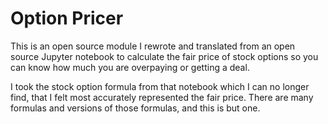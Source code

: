 # Option Pricer

This is an open source module I rewrote and translated from an open source Jupyter notebook to calculate the fair price of stock options so you can know how much you are overpaying or getting a deal.

I took the stock option formula from that notebook which I can no longer find, that I felt most accurately represented the fair price. There are many formulas and versions of those formulas, and this is but one.

